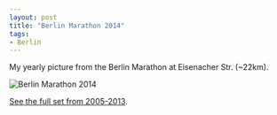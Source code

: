 ```yaml
---
layout: post
title: "Berlin Marathon 2014"
tags:
- Berlin
---
```

My yearly picture from the Berlin Marathon at Eisenacher Str. (~22km).

![Berlin Marathon 2014](https://farm4.staticflickr.com/3919/15193690759_d958413bcd_z_d.jpg)

[See the full set from 2005-2013](http://www.flickr.com/photos/mzehrer/sets/72157607564872788/with/6180966462/).
